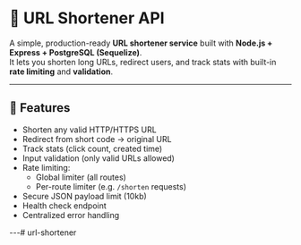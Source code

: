 # 🔗 URL Shortener API

A simple, production-ready **URL shortener service** built with **Node.js + Express + PostgreSQL (Sequelize)**.  
It lets you shorten long URLs, redirect users, and track stats with built-in **rate limiting** and **validation**.

---

## 🚀 Features
- Shorten any valid HTTP/HTTPS URL
- Redirect from short code → original URL
- Track stats (click count, created time)
- Input validation (only valid URLs allowed)
- Rate limiting:
  - Global limiter (all routes)
  - Per-route limiter (e.g. `/shorten` requests)
- Secure JSON payload limit (10kb)
- Health check endpoint
- Centralized error handling

---#   u r l - s h o r t e n e r  
 